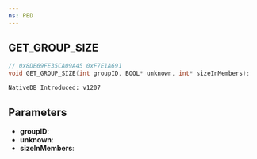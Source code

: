 ```yaml
---
ns: PED
---
```

## GET_GROUP_SIZE

```c
// 0x8DE69FE35CA09A45 0xF7E1A691
void GET_GROUP_SIZE(int groupID, BOOL* unknown, int* sizeInMembers);
```

```
NativeDB Introduced: v1207
```

## Parameters
* **groupID**:
* **unknown**:
* **sizeInMembers**:
